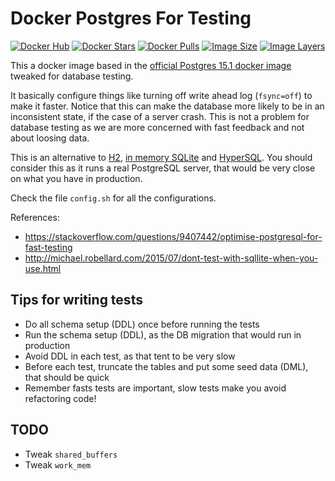 
# Docker Postgres For Testing

[![Docker Hub](https://img.shields.io/badge/docker-ready-blue.svg)](https://registry.hub.docker.com/u/dhlparcel/docker-postgres-for-testing/)
[![Docker Stars](https://img.shields.io/docker/stars/dhlparcel/docker-postgres-for-testing.svg)](https://registry.hub.docker.com/u/dhlparcel/docker-postgres-for-testing/)
[![Docker Pulls](https://img.shields.io/docker/pulls/dhlparcel/docker-postgres-for-testing.svg)](https://registry.hub.docker.com/u/dhlparcel/docker-postgres-for-testing/)
[![Image Size](https://img.shields.io/imagelayers/image-size/dhlparcel/docker-postgres-for-testing/latest.svg)](https://imagelayers.io/?images=dhlparcel/docker-postgres-for-testing:latest)
[![Image Layers](https://img.shields.io/imagelayers/layers/dhlparcel/docker-postgres-for-testing/latest.svg)](https://imagelayers.io/?images=dhlparcel/docker-postgres-for-testing:latest)

This a docker image based in the [official Postgres 15.1 docker image](https://registry.hub.docker.com/_/postgres/) tweaked for database testing.

It basically configure things like turning off write ahead log (`fsync=off`) to make it faster. Notice that this can make the database more likely to be in an inconsistent state, if the case of a server crash. This is not a problem for database testing as we are more concerned with fast feedback and not about loosing data.

This is an alternative to [H2](http://www.h2database.com/html/main.html), [in memory SQLite](https://www.sqlite.org/inmemorydb.html) and [HyperSQL](http://hsqldb.org/). You should consider this as it runs a real PostgreSQL server, that would be very close on what you have in production.

Check the file `config.sh` for all the configurations.

References:

- https://stackoverflow.com/questions/9407442/optimise-postgresql-for-fast-testing
- http://michael.robellard.com/2015/07/dont-test-with-sqllite-when-you-use.html

## Tips for writing tests

- Do all schema setup (DDL) once before running the tests
- Run the schema setup (DDL), as the DB migration that would run in production
- Avoid DDL in each test, as that tent to be very slow
- Before each test, truncate the tables and put some seed data (DML), that should be quick
- Remember fasts tests are important, slow tests make you avoid refactoring code!


## TODO

- Tweak `shared_buffers`
- Tweak `work_mem`
